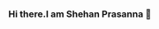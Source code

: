### Hi there.I am Shehan Prasanna 👋

<!--
**shehanp12/shehanp12** is a ✨ _special_ ✨ repository because its `README.md` (this file) appears on your GitHub profile.

Here are some ideas to get you started:

- 🔭 I’m currently working on Flutter
- 🌱 I’m currently learning React
- 👯 I’m looking to collaborate on ...
- 🤔 I’m looking for help with Mobile Development Projects
- 💬 Ask me about ...
- 📫 How to reach me: shehanp068@gmail.com
- 😄 Pronouns: ...
- ⚡ Fun fact: ...
-->
